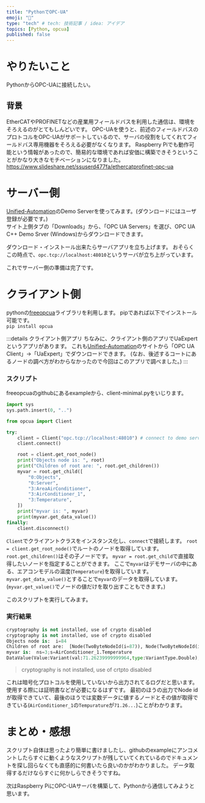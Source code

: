 ```yaml
---
title: "PythonでOPC-UA"
emoji: "🎉"
type: "tech" # tech: 技術記事 / idea: アイデア
topics: [Python, opcua]
published: false
---
```

# やりたいこと
PythonからOPC-UAに接続したい。

## 背景
EtherCATやPROFINETなどの産業用フィールドバスを利用した通信は、環境をそろえるのがとてもしんどいです。
OPC-UAを使うと、前述のフィールドバスのプロトコルをOPC-UAがサポートしているので、サーバの役割をしてくれてフィールドバス専用機器をそろえる必要がなくなります。
Raspberry Piでも動作可能という情報があったので、簡易的な環境であれば安価に構築できそうということがかなり大きなモチベーションになりました。
https://www.slideshare.net/ssuserd477fa/ethercatprofinet-opc-ua

# サーバー側
[Unified-Automation](https://www.unified-automation.com/downloads.html)のDemo Serverを使ってみます。(ダウンロードにはユーザ登録が必要です。)  
サイト上側タブの「Downloads」から、「OPC UA Servers」を選び、OPC UA C++ Demo Srver (Windows)からダウンロードできます。  

ダウンロード・インストール出来たらサーバアプリを立ち上げます。
おそらくこの時点で、`opc.tcp://localhost:48010`というサーバが立ち上がっています。

これでサーバー側の準備は完了です。

# クライアント側
pythonの[freeopcua](https://github.com/FreeOpcUa/python-opcua)ライブラリを利用します。
pipであれば以下でインストール可能です。  
`pip install opcua`


:::details クライアント側アプリ
ちなみに、クライアント側のアプリでUaExpertというアプリがあります。
これも[Unified-Automation](https://www.unified-automation.com/downloads.html)のサイトから「OPC UA Client」→「UaExpert」でダウンロードできます。
(なお、後述するコートにあるノードの調べ方がわからなかったので今回はこのアプリで調べました。)
:::

### スクリプト
freeopcuaのgithubにあるexampleから、client-minimal.pyをいじります。

```py:client-minimal_demo.py
import sys
sys.path.insert(0, "..")

from opcua import Client

try:
	client = Client("opc.tcp://localhost:48010") # connect to demo server
	client.connect()

	root = client.get_root_node()
	print("Objects node is: ", root)
	print("Children of root are: ", root.get_children())
	myvar = root.get_child([
		"0:Objects", 
		"0:Server", 
		"3:AreaAirConditioner",
		"3:AirConditioner_1",
		"3:Temperature",
	])
	print("myvar is: ", myvar)
	print(myvar.get_data_value())
finally:
	client.disconnect()
```
`Client`でクライアントクラスをインスタンス化し、`connect`で接続します。
`root = client.get_root_node()`でルートのノードを取得しています。
`root.get_children()`はその子ノードです。
`myvar = root.get_child`で直接取得したいノードを指定することができます。
ここで`myvar`はデモサーバの中にある、エアコンモデルの温度(`Temperature`)を取得しています。
`myvar.get_data_value()`とすることで`myvar`のデータを取得しています。
(`myvar.get_value()`でノードの値だけを取り出すこともできます。)

このスクリプトを実行してみます。
### 実行結果
```py
cryptography is not installed, use of crypto disabled
cryptography is not installed, use of crypto disabled
Objects node is:  i=84
Children of root are:  [Node(TwoByteNodeId(i=87)), Node(TwoByteNodeId(i=85)), Node(TwoByteNodeId(i=86))]
myvar is:  ns=3;s=AirConditioner_1.Temperature
DataValue(Value:Variant(val:71.26239999999964,type:VariantType.Double), StatusCode:StatusCode(Good), SourceTimestamp:2022-05-01 03:53:33.253081)
```
> cryptography is not installed, use of crtpto disabled

これは暗号化プロトコルを使用していないから出力されてるログだと思います。  
使用する際には証明書などが必要になるはずです。
最初のほうの出力でNode idが取得できていて、最後のほうでは変数データに値するノードとその値が取得できている(`AirConditioner_1`の`Tempurature`が`71.26...`)ことがわかります。

# まとめ・感想
スクリプト自体は思ったより簡単に書けましたし、githubのexampleにアンコメントしたらすぐに動くようなスクリプトが残していてくれているのでドキュメントを探し回らなくても直感的に何書いたら良いのかがわかりました。
データ取得するだけならすぐに何かしらできそうですね。

次はRaspberry PiにOPC-UAサーバを構築して、Pythonから通信してみようと思います。